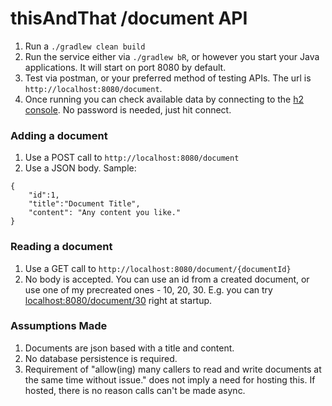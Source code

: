 # thisAndThat /document API

1. Run a `./gradlew clean build`
2. Run the service either via `./gradlew bR`, or however you start your Java applications. It will start on port 8080 by default.
3. Test via postman, or your preferred method of testing APIs. The url is `http://localhost:8080/document`. 
4. Once running you can check available data by connecting to the [h2 console](http://localhost:8080/h2-console/). No password is needed, just hit connect.

### Adding a document
1. Use a POST call to `http://localhost:8080/document`
2. Use a JSON body. Sample:
```
{
	"id":1,
	"title":"Document Title",
	"content": "Any content you like."
}
```

### Reading a document
1. Use a GET call to `http://localhost:8080/document/{documentId}`
2. No body is accepted. You can use an id from a created document, or use one of my precreated ones - 10, 20, 30. E.g. you can try [localhost:8080/document/30](http://localhost:8080/document/30) right at startup.


### Assumptions Made
1. Documents are json based with a title and content.
2. No database persistence is required.
3. Requirement of "allow(ing) many callers to read and write documents at the same time without issue." does not imply a need for hosting this. If hosted, there is no reason calls can't be made async.